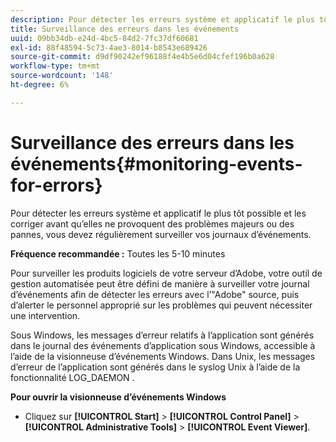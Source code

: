 ```yaml
---
description: Pour détecter les erreurs système et applicatif le plus tôt possible et les corriger avant qu’elles ne provoquent des problèmes majeurs ou des pannes, vous devez régulièrement surveiller vos journaux d’événements.
title: Surveillance des erreurs dans les événements
uuid: 09bb34db-e24d-4bc5-84d2-7fc37df60681
exl-id: 88f48594-5c73-4ae3-8014-b8543e689426
source-git-commit: d9df90242ef96188f4e4b5e6d04cfef196b0a628
workflow-type: tm+mt
source-wordcount: '148'
ht-degree: 6%

---
```


# Surveillance des erreurs dans les événements{#monitoring-events-for-errors}

Pour détecter les erreurs système et applicatif le plus tôt possible et les corriger avant qu’elles ne provoquent des problèmes majeurs ou des pannes, vous devez régulièrement surveiller vos journaux d’événements.

**Fréquence recommandée :** Toutes les 5-10 minutes

Pour surveiller les produits logiciels de votre serveur d’Adobe, votre outil de gestion automatisée peut être défini de manière à surveiller votre journal d’événements afin de détecter les erreurs avec l’&quot;Adobe&quot; source, puis d’alerter le personnel approprié sur les problèmes qui peuvent nécessiter une intervention.

Sous Windows, les messages d’erreur relatifs à l’application sont générés dans le journal des événements d’application sous Windows, accessible à l’aide de la visionneuse d’événements Windows. Dans Unix, les messages d’erreur de l’application sont générés dans le syslog Unix à l’aide de la fonctionnalité LOG_DAEMON .

**Pour ouvrir la visionneuse d’événements Windows**

* Cliquez sur **[!UICONTROL Start]** > **[!UICONTROL Control Panel]** > **[!UICONTROL Administrative Tools]** > **[!UICONTROL Event Viewer]**.
